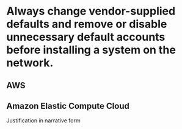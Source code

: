 # Always change vendor-supplied defaults and remove or disable unnecessary default accounts before installing a system on the network.
## AWS

## Amazon Elastic Compute Cloud
Justification in narrative form  
